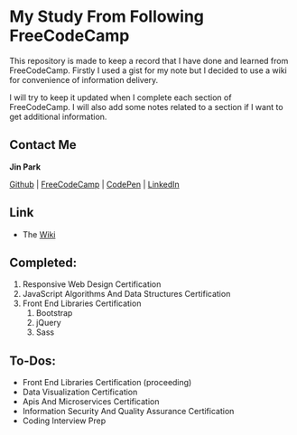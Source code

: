 # My Study From Following FreeCodeCamp

This repository is made to keep a record that I have done and learned from FreeCodeCamp. Firstly I used a gist for my note but I decided to use a wiki for convenience of information delivery.

I will try to keep it updated when I complete each section of FreeCodeCamp. I will also add some notes related to a section if I want to get additional information.

## Contact Me

**Jin Park**

[Github](https://github.com/JinPark1504) | [FreeCodeCamp](https://www.freecodecamp.org/jin_programmer) | [CodePen](https://codepen.io/Jin-programmer/) | [LinkedIn](https://www.linkedin.com/in/jungjin-park-b3a67b163/)

## Link

- The [Wiki](https://github.com/JinPark1504/Jin_FreeCodeCamp/wiki)

## Completed:

1. Responsive Web Design Certification
2. JavaScript Algorithms And Data Structures Certification
3. Front End Libraries Certification
    1. Bootstrap
    2. jQuery
    3. Sass

## To-Dos:

- Front End Libraries Certification (proceeding)
- Data Visualization Certification
- Apis And Microservices Certification
- Information Security And Quality Assurance Certification
- Coding Interview Prep
